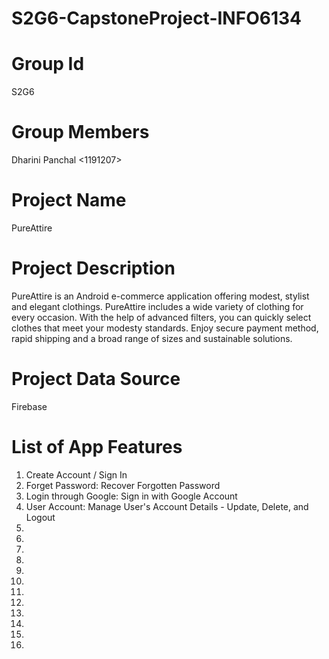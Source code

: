 # S2G6-CapstoneProject-INFO6134
# Group Id
S2G6

# Group Members
Dharini Panchal <1191207>

# Project Name
PureAttire

# Project Description
PureAttire is an Android e-commerce application offering modest, stylist and elegant clothings. PureAttire includes a wide variety of clothing for every occasion. With the help of advanced filters, you can quickly select clothes that meet your modesty standards. Enjoy secure payment method, rapid shipping and a broad range of sizes and sustainable solutions. 

# Project Data Source
Firebase

# List of App Features
1. Create Account / Sign In 
2. Forget Password: Recover Forgotten Password
3. Login through Google: Sign in with Google Account
4. User Account: Manage User's Account Details - Update, Delete, and Logout
5.
6.
7.
8.
9.
10.
11.
12.
13.
14.
15.
16. 